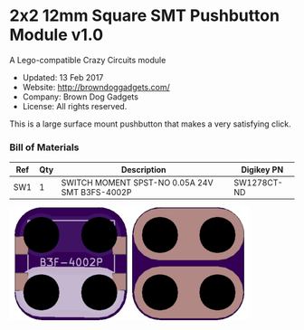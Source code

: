 <!--- start title --->
# 2x2 12mm Square SMT Pushbutton Module v1.0
A Lego-compatible Crazy Circuits module

- Updated: 13 Feb 2017
- Website: http://browndoggadgets.com/
- Company: Brown Dog Gadgets
- License: All rights reserved.

<!--- end title --->

This is a large surface mount pushbutton that makes a very satisfying click.

<!--- bom start --->
### Bill of Materials

|Ref|Qty|Description|Digikey PN|
|---|---|-----------|------|
|SW1|1|SWITCH MOMENT SPST-NO 0.05A 24V SMT B3FS-4002P|SW1278CT-ND|


<!--- bom end --->

![Gerber Preview](preview.png)



